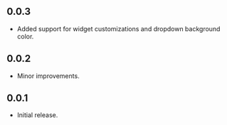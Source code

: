 ## 0.0.3

* Added support for widget customizations and dropdown background color.

## 0.0.2

* Minor improvements.

## 0.0.1

* Initial release.